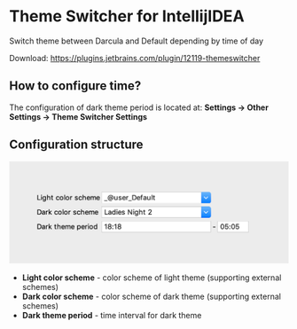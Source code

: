 # Theme Switcher for IntellijIDEA
Switch theme between Darcula and Default depending by time of day

Download: https://plugins.jetbrains.com/plugin/12119-themeswitcher

## How to configure time?
The configuration of dark theme period is located at: **Settings -> Other Settings -> Theme Switcher Settings**

## Configuration structure

![Config example](/assets/screenshot.png)

- **Light color scheme** - color scheme of light theme (supporting external schemes)
- **Dark color scheme** - color scheme of dark theme (supporting external schemes)
- **Dark theme period** - time interval for dark theme
